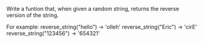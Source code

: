 
Write a funtion that, when given a random string, returns the reverse version of the string.

For example:
reverse_string("hello") → 'olleh'
reverse_string("Eric") → 'cirE'
reverse_string("123456") → '654321'
